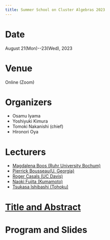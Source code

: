 ```yaml
---
title: Summer School on Cluster Algebras 2023
---
```


# Date
August 21(Mon)--23(Wed), 2023

# Venue
Online (Zoom)

# Organizers
- Osamu Iyama
- Yoshiyuki Kimura
- Tomoki Nakanishi (chief)
- Hironori Oya

# Lecturers

- [Magdalena Boos (Ruhr University Bochum)](https://www.ruhr-uni-bochum.de/ffm/Lehrstuehle/Algebra/boos.html)
- [Pierrick Bousseau(U. Georgia)](https://sites.google.com/view/pierrick-bousseau) 
- [Roger Casals (UC Davis)](https://www.math.ucdavis.edu/~casals/)
- [Naoki Fujita (Kumamoto)](https://nfujita-math.github.io/)
- [Tsukasa Ishibashi (Tohoku)](https://sites.google.com/view/tsukasa-ishibashi/home)


# [Title and Abstract](title-abstract.md)

# Program and Slides
